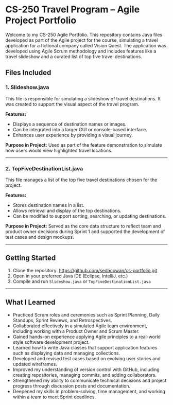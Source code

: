 # CS-250 Travel Program – Agile Project Portfolio

Welcome to my CS-250 Agile Portfolio. This repository contains Java files developed as part of the Agile project for the course, simulating a travel application for a fictional company called Vision Quest. The application was developed using Agile Scrum methodology and includes features like a travel slideshow and a curated list of top five travel destinations.

## Files Included

### 1. Slideshow.java

This file is responsible for simulating a slideshow of travel destinations. It was created to support the visual aspect of the travel program.

**Features:**
- Displays a sequence of destination names or images.
- Can be integrated into a larger GUI or console-based interface.
- Enhances user experience by providing a visual journey.

**Purpose in Project:**
Used as part of the feature demonstration to simulate how users would view highlighted travel locations.

---

### 2. TopFiveDestinationList.java

This file manages a list of the top five travel destinations chosen for the project.

**Features:**
- Stores destination names in a list.
- Allows retrieval and display of the top destinations.
- Can be modified to support sorting, searching, or updating destinations.

**Purpose in Project:**
Served as the core data structure to reflect team and product owner decisions during Sprint 1 and supported the development of test cases and design mockups.

---

## Getting Started

1. Clone the repository:
https://github.com/sedacowan/cs-portfolio.git
2. Open in your preferred Java IDE (Eclipse, IntelliJ, etc.)
3. Compile and run `Slideshow.java` or `TopFiveDestinationList.java`

---

## What I Learned

- Practiced Scrum roles and ceremonies such as Sprint Planning, Daily Standups, Sprint Reviews, and Retrospectives.
- Collaborated effectively in a simulated Agile team environment, including working with a Product Owner and Scrum Master.
- Gained hands-on experience applying Agile principles to a real-world style software development project.
- Learned how to write Java classes that support application features such as displaying data and managing collections.
- Developed and revised test cases based on evolving user stories and updated wireframes.
- Improved my understanding of version control with GitHub, including creating repositories, managing commits, and adding collaborators.
- Strengthened my ability to communicate technical decisions and project progress through discussion posts and documentation.
- Deepened my skills in problem-solving, time management, and working within a team to meet Sprint deadlines.


